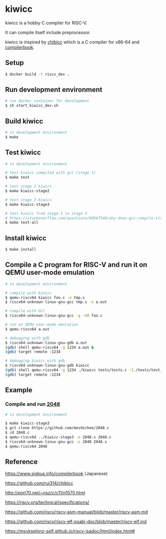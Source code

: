 # kiwicc
kiwicc is a hobby C compiler for RISC-V.

It can compile itself include preprocessor.

kiwicc is inspired by [chibicc](https://github.com/rui314/chibicc) which is a C compiler for x86-64 and [compilerbook](https://www.sigbus.info/compilerbook).

## Setup
```bash
$ docker build -t riscv_dev .
```

## Run development environment

```bash
# run docker container for development
$ sh start_kiwicc_dev.sh
```

## Build kiwicc

```bash
# in development environment
$ make
```

## Test kiwicc

```bash
# in development environment

# test kiwicc compiled with gcc (stage 1)
$ make test

# test stage 2 kiwicc
$ make kiwicc-stage2

# test stage 3 kiwicc
$ make kiwicc-stage3

# test kiwicc from stage 1 to stage 3
# https://stackoverflow.com/questions/60567540/why-does-gcc-compile-itself-3-times
$ make test-all
```

## Install kiwicc

```bash
$ make install
```



## Compile a C program for RISC-V and run it on QEMU user-mode emulation

```bash
# in development environment

# compile with kiwicc
$ qemu-riscv64 kiwicc foo.c -o tmp.s
$ riscv64-unknown-linux-gnu-gcc tmp.s -o a.out

# compile with GCC
$ riscv64-unknown-linux-gnu-gcc -g -O0 foo.c

# run on QEMU user-mode emulation
$ qemu-riscv64 a.out

# debugging with gdb
$ riscv64-unknown-linux-gnu-gdb a.out
(gdb) shell qemu-riscv64 -g 1234 a.out &
(gdb) target remote :1234

# debugging kiwicc with gdb
$ riscv64-unknown-linux-gnu-gdb kiwicc
(gdb) shell qemu-riscv64 -g 1234 ./kiwicc tests/tests.c -I./tests/test_include -I./tests -fno-pic -o tmp.s &
(gdb) target remote :1234
```

## Example

### Compile and run [2048](https://github.com/mevdschee/2048.c)

```bash
# in development environment

$ make kiwicc-stage3
$ git clone https://github.com/mevdschee/2048.c
$ cd 2048.c
$ qemu-riscv64 ../kiwicc-stage3 -o 2048.s 2048.c
$ riscv64-unknown-linux-gnu-gcc -o 2048 2048.s
$ qemu-riscv64 2048
```



## Reference

https://www.sigbus.info/compilerbook (Japanese)

https://github.com/rui314/chibicc

http://port70.net/~nsz/c/c11/n1570.html

https://riscv.org/technical/specifications/

https://github.com/riscv/riscv-asm-manual/blob/master/riscv-asm.md

https://github.com/riscv/riscv-elf-psabi-doc/blob/master/riscv-elf.md

https://msyksphinz-self.github.io/riscv-isadoc/html/index.html#